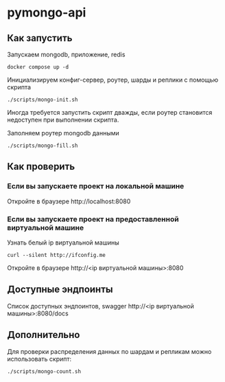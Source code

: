 # pymongo-api

## Как запустить

Запускаем mongodb, приложение, redis

```shell
docker compose up -d
```

Инициализируем конфиг-сервер, роутер, шарды и реплики с помощью скрипта
```shell
./scripts/mongo-init.sh
```
Иногда требуется запустить скрипт дважды, если роутер становится недоступен при выполнении скрипта.


Заполняем роутер mongodb данными

```shell
./scripts/mongo-fill.sh
```

## Как проверить

### Если вы запускаете проект на локальной машине

Откройте в браузере http://localhost:8080

### Если вы запускаете проект на предоставленной виртуальной машине

Узнать белый ip виртуальной машины

```shell
curl --silent http://ifconfig.me
```

Откройте в браузере http://<ip виртуальной машины>:8080

## Доступные эндпоинты

Список доступных эндпоинтов, swagger http://<ip виртуальной машины>:8080/docs

## Дополнительно

Для проверки распределения данных по шардам и репликам можно использовать скрипт:
```shell
./scripts/mongo-count.sh
```